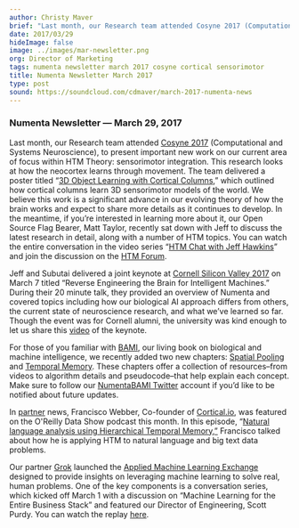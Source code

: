 ```yaml
---
author: Christy Maver
brief: "Last month, our Research team attended Cosyne 2017 (Computational and Systems Neuroscience), to present important new work on our current area of focus within HTM Theory: sensorimotor inference. This research looks at how the neocortex learns through movement. The team delivered a poster titled “3D Object Learning with Cortical Columns,” which outlined how cortical columns learn 3D sensorimotor models of the world.  We believe this work is a significant advance in our evolving theory of how the brain works and expect"
date: 2017/03/29
hideImage: false
image: ../images/mar-newsletter.png
org: Director of Marketing
tags: numenta newsletter march 2017 cosyne cortical sensorimotor
title: Numenta Newsletter March 2017
type: post
sound: https://soundcloud.com/cdmaver/march-2017-numenta-news
---
```



### Numenta Newsletter &mdash; March 29, 2017

Last month, our Research team attended [Cosyne
2017](http://www.cosyne.org/c/index.php?title=Cosyne_17) (Computational
and Systems Neuroscience), to present important new work on our current
area of focus within HTM Theory: sensorimotor integration. This research
looks at how the neocortex learns through movement. The team delivered a
poster titled “[3D Object Learning with Cortical
Columns](http://numenta.com/assets/pdf/posters/CosynePoster_2017.pdf),”
which outlined how cortical columns learn 3D sensorimotor models of the
world. We believe this work is a significant advance in our evolving
theory of how the brain works and expect to share more details as it
continues to develop. In the meantime, if you’re interested in learning
more about it, our Open Source Flag Bearer, Matt Taylor, recently sat
down with Jeff to discuss the latest research in detail,
along with a number of HTM topics. You can watch the entire conversation
in the video series “[HTM Chat with Jeff
Hawkins](https://www.youtube.com/watch?v=fNc73-tHHgY&list=PL3yXMgtrZmDrlePl0jUIZWKwQwUgOfxA-)”
and join the discussion on the [HTM
Forum](file:///C:\Users\cmaver\Documents\newsletters\2017\discourse.numenta.org).

Jeff and Subutai delivered a joint keynote at [Cornell Silicon Valley
2017](https://www.alumni.cornell.edu/csv/csv17/) on March 7 titled “Reverse
Engineering the Brain for Intelligent Machines.” During their 20 minute
talk, they provided an overview of Numenta and covered topics including
how our biological AI approach differs from others, the current state of
neuroscience research, and what we’ve learned so far. Though the event
was for Cornell alumni, the university was kind enough to let us share
this [video](https://www.youtube.com/watch?v=RfxG5aSTrHA&t=28s) of the
keynote.

For those of you familiar with
[BAMI](http://numenta.com/biological-and-machine-intelligence/), our
living book on biological and machine intelligence, we recently added
two new chapters: [Spatial
Pooling](http://numenta.com/spatial-pooling-algorithm/) and [Temporal
Memory](http://numenta.com/temporal-memory-algorithm/). These chapters
offer a collection of resources–from videos to algorithm details and
pseudocode–that help explain each concept. Make sure to follow our
[NumentaBAMI Twitter](https://twitter.com/numentabami) account if you’d
like to be notified about future updates.

In [partner](http://numenta.com/partners/) news, Francisco Webber,
Co-founder of [Cortical.io](http://www.cortical.io), was featured on the
O'Reilly Data Show podcast this month. In this episode,
“[Natural language analysis using Hierarchical Temporal
Memory,”](https://www.oreilly.com/ideas/natural-language-analysis-using-hierarchical-temporal-memory)
Francisco talked about how he is applying HTM to natural language and
big text data problems.

Our partner [Grok](http://www.grokstream.com) launched the [Applied
Machine Learning Exchange](http://www.aml.exchange) designed to provide
insights on leveraging machine learning to solve real, human problems.
One of the key components is a conversation series, which kicked off
March 1 with a discussion on “Machine Learning for the Entire Business
Stack” and featured our Director of Engineering, Scott Purdy. You can
watch the replay [here](http://www.aml.exchange/webinar1/).
